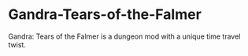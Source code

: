# Gandra-Tears-of-the-Falmer
Gandra: Tears of the Falmer is a dungeon mod with a unique time travel twist.
